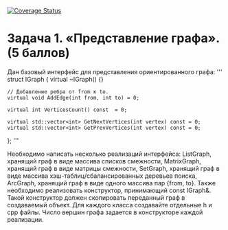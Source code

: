 [![Coverage Status](https://coveralls.io/repos/github/tUnknownLegend/ParkAlgs/badge.svg?branch=main)](https://coveralls.io/github/tUnknownLegend/ParkAlgs?branch=main)

# Задача 1. «Представление графа».(5 баллов)
Дан базовый интерфейс для представления ориентированного графа:
'''
struct IGraph {
    virtual ~IGraph() {}
    
    // Добавление ребра от from к to.
    virtual void AddEdge(int from, int to) = 0;

    virtual int VerticesCount() const  = 0;
    
    virtual std::vector<int> GetNextVertices(int vertex) const = 0;
    virtual std::vector<int> GetPrevVertices(int vertex) const = 0;
};
'''

Необходимо написать несколько реализаций интерфейса:
ListGraph, хранящий граф в виде массива списков смежности,
MatrixGraph, хранящий граф в виде матрицы смежности,
SetGraph, хранящий граф в виде массива хэш-таблиц/сбалансированных деревьев поиска,
ArcGraph, хранящий граф в виде одного массива пар {from, to}.
Также необходимо реализовать конструктор, принимающий const IGraph&. Такой конструктор должен скопировать переданный граф в создаваемый объект.
Для каждого класса создавайте отдельные h и cpp файлы.
Число вершин графа задается в конструкторе каждой реализации.
